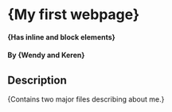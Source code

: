 # {My first webpage}
#### {Has inline and block elements}
<!--, {Date of current version}-->
#### By **{Wendy and Keren}**
## Description
{Contains two major files describing about me.}

  